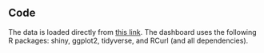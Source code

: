 ## Code

The data is loaded directly from [this link](https://raw.githubusercontent.com/owid/co2-data/master/owid-co2-data.csv). The dashboard uses the following R packages: shiny, ggplot2, tidyverse, and RCurl (and all dependencies).